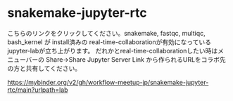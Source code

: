 # snakemake-jupyter-rtc

こちらのリンクをクリックしてください。snakemake, fastqc, multiqc, bash_kernel が install済みの real-time-collaborationが有効になっているjupyter-labが立ち上がります。
だれかとreal-time-collaborationしたい時はメニューバーの Share->Share Jupyter Server Link から作られるURLをコラボ先の方と共有してください。

https://mybinder.org/v2/gh/workflow-meetup-jp/snakemake-jupyter-rtc/main?urlpath=lab
